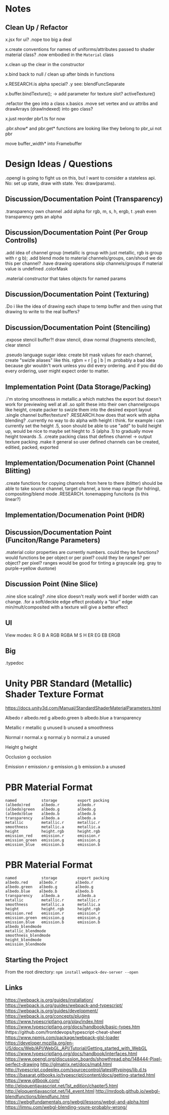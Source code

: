 # Notes

## Clean Up / Refactor
x.jsx for ui?
    .nope too big a deal

x.create conventions for names of uniforms/attributes passed to shader material class?
    .now embodied in the `Material` class


x.clean up the clear in the constructor

x.bind back to null / clean up after binds in functions

x.RESEARCH.is alpha special?
    .y see: blendFuncSeparate

x.buffer.bindTexture(); -> add parameter for texture slot? activeTexture()

.refactor the geo into a class
    x.basics
    .move set vertex and uv attribs and drawArrays (drawIndexed) into geo class?


x.just reorder pbr1.ts for now


.pbr.show* and pbr.get* functions are looking like they belong to pbr_ui not pbr


move buffer_width* into Framebuffer

# Design Ideas / Questions

.opengl is going to fight us on this, but I want to consider a stateless api. No: set up state, draw with state. Yes: draw(params).

## Discussion/Documentation Point (Transparency)
.transparency own channel
.add alpha for rgb, m, s, h, ergb, t
.yeah even transparency gets an alpha

## Discussion/Documentation Point (Per Group Controlls)
.add idea of channel group (metallic is group with just metallic, rgb is group with r g b);
.add blend mode to material channels/groups, can/shoud we do this per channel?
.have drawing operations skip channels/groups if material value is undefined
.colorMask

.material constructor that takes objects for named params

## Discussion/Documentation Point (Texturing)
.Do i like the idea of drawing each shape to temp buffer and then using that drawing to write to the real buffers?

## Discussion/Documentation Point (Stenciling)
.expose stencil buffer?! draw stencil, draw normal (fragments stenciled), clear stencil


.pseudo language sugar idea: create bit mask values for each channel, create "swizle aliases" like this. rgbm = r | g | b | m
    .probably a bad idea because gbr wouldn't work unless you did every ordering. and if you did do every ordering, user might expect order to matter.

## Implementation Point (Data Storage/Packing)
.i'm storing smoothness in metallic.a which matches the export but doesn't work for previewing well at all
    .so split these into their own channelgroups like height, create packer to swizle them into the desired export layout
        .single channel buffer/texture?
            .RESEARCH.how does that work with alpha blending?
                .currently no way to do alpha with height i think. for example i can currently set the height .5, soon should be able to use "add" to build height up, would be nice to maybe set hieght to .5 (alpha .1) to gradually move height towards .5.
.create packing class that defines channel -> output texture packing
    .make it general so user defined channels can be created, editied, packed, exported

## Implementation/Documenation Point (Channel Blitting)
.create functions for copying channels from here to there (blitter) should be able to take source channel, target channel, a tone map range (for hdring), compositing/blend mode
    .RESEARCH. tonemapping funcitons (is this linear?)


## Implementation/Documenation Point (HDR)

## Discussion/Documentation Point (Funciton/Range Parameters)
.material color properties are currently numbers.
    could they be functions? would functions be per object or per pixel?
    could they be ranges? per object? per pixel?
    ranges would be good for tinting a grayscale (eg. gray to purple->yellow duotone)

## Discussion Point (Nine Slice)
.nine slice scaling?
    .nine slice doesn't really work well if border width can change.
    .for a soft/deckle edge effect probably a "blur" edge min/mult/composited with a texture will give a better effect

## UI
View modes:
R
G
B
A
RGB
RGBA
M
S
H
ER
EG
EB
ERGB




## Big
.typedoc


# Unity PBR Standard (Metallic) Shader Texture Format
https://docs.unity3d.com/Manual/StandardShaderMaterialParameters.html

Albedo
    r albedo.red
    g albedo.green
    b albedo.blue
    a transparency

Metallic
    r metallic
    g unused
    b unused
    a smoothness

Normal
    r normal.x
    g normal.y
    b normal.z
    a unused

Height
    g height

Occlusion
    g occlusion

Emission
    r emission.r
    g emission.g
    b emission.b
    a unused

# PBR Material Format
    named           storage         export packing
    (albedo)red     albedo.r        albedo.r
    (albedo)green   albedo.g        albedo.g
    (albedo)blue    albedo.b        albedo.b
    transparency    albedo.a        albedo.a
    metallic        metallic.r      metallic.r
    smoothness      metallic.a      metallic.a
    height          height.rgb      height.rgb
    emission_red    emission.r      emission.r
    emission_green  emission.g      emission.g
    emission_blue   emission.b      emission.b


# PBR Material Format
    named           storage         export packing
    albedo.red     albedo.r        albedo.r
    albedo.green   albedo.g        albedo.g
    albedo.blue    albedo.b        albedo.b
    transparency    albedo.a        albedo.a
    metallic        metallic.r      metallic.r
    smoothness      metallic.a      metallic.a
    height          height.rgb      height.rgb
    emission.red    emission.r      emission.r
    emission.green  emission.g      emission.g
    emission.blue   emission.b      emission.b
    albedo_blendmode
    metallic_blendmode
    smoothness_blendmode
    height_blendmode
    emission_blendmode


## Starting the Project
From the root directory:
`npm install`
`webpack-dev-server --open`



## Links
https://webpack.js.org/guides/installation/
https://webpack.js.org/guides/webpack-and-typescript/
https://webpack.js.org/guides/development/
https://webpack.js.org/concepts/plugins
https://www.typescriptlang.org/play/index.html
https://www.typescriptlang.org/docs/handbook/basic-types.htm
lhttps://github.com/frontdevops/typescript-cheat-sheet
https://www.npmjs.com/package/webpack-glsl-loader
https://developer.mozilla.org/en-US/docs/Web/API/WebGL_API/Tutorial/Getting_started_with_WebGL
https://www.typescriptlang.org/docs/handbook/interfaces.html
https://www.opengl.org/discussion_boards/showthread.php/148444-Pixel-perfect-drawing
http://glmatrix.net/docs/mat4.html
http://typescript.codeplex.com/sourcecontrol/latest#typings/lib.d.ts
https://basarat.gitbooks.io/typescript/content/docs/getting-started.html
https://www.gitbook.com/
http://eloquentjavascript.net/1st_edition/chapter5.html
http://eloquentjavascript.net/14_event.html
http://mrdoob.github.io/webgl-blendfunctions/blendfunc.html
https://webglfundamentals.org/webgl/lessons/webgl-and-alpha.html
https://limnu.com/webgl-blending-youre-probably-wrong/
